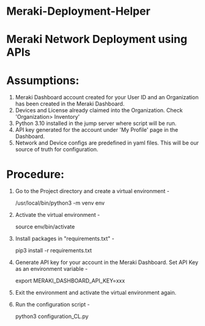 # Meraki-Deployment-Helper
# Meraki Network Deployment using APIs


# Assumptions:
1. Meraki Dashboard account created for your User ID and an Organization has been created in the Meraki Dashboard.
2. Devices and License already claimed into the Organization. Check 'Organization> Inventory'
3. Python 3.10 installed in the jump server where script will be run.
4. API key generated for the account under 'My Profile' page in the Dashboard.
5. Network and Device configs are predefined in yaml files. This will be our source of truth for configuration.

# Procedure:
1. Go to the Project directory and create a virtual environment -

    /usr/local/bin/python3 -m venv env

2. Activate the virtual environment -

    source env/bin/activate

3. Install packages in "requirements.txt" - 

    pip3 install -r requirements.txt
 
4. Generate API key for your account in the Meraki Dashboard. Set API Key as an environment variable -

    export MERAKI_DASHBOARD_API_KEY=xxx
  
5. Exit the environment and activate the virtual environment again.
  
6. Run the configuration script -
    
    python3 configuration_CL.py
